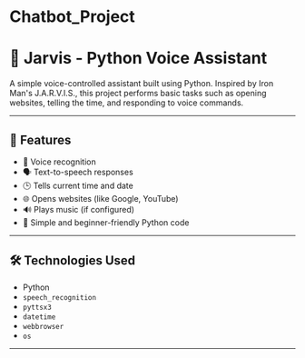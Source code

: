 # Chatbot_Project
# 🤖 Jarvis - Python Voice Assistant

A simple voice-controlled assistant built using Python. Inspired by Iron Man's J.A.R.V.I.S., this project performs basic tasks such as opening websites, telling the time, and responding to voice commands.

---

## 📌 Features

- 🎤 Voice recognition
- 🗣️ Text-to-speech responses
- 🕒 Tells current time and date
- 🌐 Opens websites (like Google, YouTube)
- 🔊 Plays music (if configured)
- 📁 Simple and beginner-friendly Python code

---

## 🛠️ Technologies Used

- Python
- `speech_recognition`
- `pyttsx3`
- `datetime`
- `webbrowser`
- `os`

---




